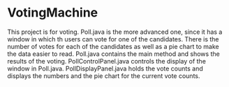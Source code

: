 # VotingMachine
This project is for voting. Poll.java is the more advanced one, since it has a window in which th users can vote for one of the candidates. There is the number of votes for each of the candidates as well as a pie chart to make the data easier to read. Poll.java contains the main method and shows the results of the voting. PollControlPanel.java controls the display of the window in Poll.java. PollDisplayPanel.java holds the vote counts and displays the numbers and the pie chart for the current vote counts.
